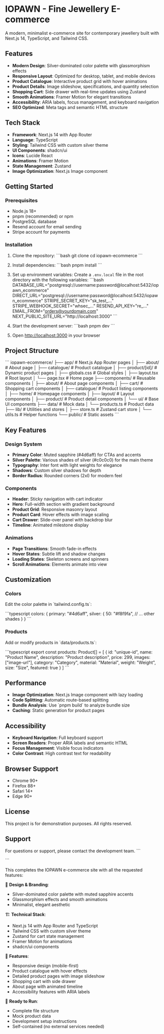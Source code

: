 # IOPAWN - Fine Jewellery E-commerce

A modern, minimalist e-commerce site for contemporary jewellery built with Next.js 14, TypeScript, and Tailwind CSS.

## Features

- **Modern Design**: Silver-dominated color palette with glassmorphism effects
- **Responsive Layout**: Optimized for desktop, tablet, and mobile devices
- **Product Catalogue**: Interactive product grid with hover animations
- **Product Details**: Image slideshow, specifications, and quantity selection
- **Shopping Cart**: Side drawer with real-time updates using Zustand
- **Smooth Animations**: Framer Motion for elegant transitions
- **Accessibility**: ARIA labels, focus management, and keyboard navigation
- **SEO Optimized**: Meta tags and semantic HTML structure

## Tech Stack

- **Framework**: Next.js 14 with App Router
- **Language**: TypeScript
- **Styling**: Tailwind CSS with custom silver theme
- **UI Components**: shadcn/ui
- **Icons**: Lucide React
- **Animations**: Framer Motion
- **State Management**: Zustand
- **Image Optimization**: Next.js Image component

## Getting Started

### Prerequisites

- Node.js 18+ 
- pnpm (recommended) or npm
- PostgreSQL database
- Resend account for email sending
- Stripe account for payments

### Installation

1. Clone the repository:
\`\`\`bash
git clone <repository-url>
cd iopawn-ecommerce
\`\`\`

2. Install dependencies:
\`\`\`bash
pnpm install
\`\`\`

3. Set up environment variables:
   Create a `.env.local` file in the root directory with the following variables:
   \`\`\`bash
   DATABASE_URL="postgresql://username:password@localhost:5432/iopawn_ecommerce"
   DIRECT_URL="postgresql://username:password@localhost:5432/iopawn_ecommerce"
   STRIPE_SECRET_KEY="sk_test_..."
   STRIPE_WEBHOOK_SECRET="whsec_..."
   RESEND_API_KEY="re_..."
   EMAIL_FROM="orders@yourdomain.com"
   NEXT_PUBLIC_SITE_URL="http://localhost:3000"
   \`\`\`

4. Start the development server:
\`\`\`bash
pnpm dev
\`\`\`

5. Open [http://localhost:3000](http://localhost:3000) in your browser

## Project Structure

\`\`\`
iopawn-ecommerce/
├── app/                    # Next.js App Router pages
│   ├── about/             # About page
│   ├── catalogue/         # Product catalogue
│   ├── product/[id]/      # Dynamic product pages
│   ├── globals.css        # Global styles
│   ├── layout.tsx         # Root layout
│   └── page.tsx           # Home page
├── components/            # Reusable components
│   ├── about/            # About page components
│   ├── cart/             # Shopping cart components
│   ├── catalogue/        # Product listing components
│   ├── home/             # Homepage components
│   ├── layout/           # Layout components
│   ├── product/          # Product detail components
│   └── ui/               # Base UI components
├── data/                 # Mock data
│   └── products.ts       # Product data
├── lib/                  # Utilities and stores
│   ├── store.ts          # Zustand cart store
│   └── utils.ts          # Helper functions
└── public/               # Static assets
\`\`\`

## Key Features

### Design System

- **Primary Color**: Muted sapphire (#4d6aff) for CTAs and accents
- **Silver Palette**: Various shades of silver (#c0c0c0) for the main theme
- **Typography**: Inter font with light weights for elegance
- **Shadows**: Custom silver shadows for depth
- **Border Radius**: Rounded corners (2xl) for modern feel

### Components

- **Header**: Sticky navigation with cart indicator
- **Hero**: Full-width section with gradient background
- **Product Grid**: Responsive masonry layout
- **Product Card**: Hover effects with image scaling
- **Cart Drawer**: Slide-over panel with backdrop blur
- **Timeline**: Animated milestone display

### Animations

- **Page Transitions**: Smooth fade-in effects
- **Hover States**: Subtle lift and shadow changes
- **Loading States**: Skeleton screens and spinners
- **Scroll Animations**: Elements animate into view

## Customization

### Colors

Edit the color palette in \`tailwind.config.ts\`:

\`\`\`typescript
colors: {
  primary: "#4d6aff",
  silver: {
    50: "#f8f9fa",
    // ... other shades
  }
}
\`\`\`

### Products

Add or modify products in \`data/products.ts\`:

\`\`\`typescript
export const products: Product[] = [
  {
    id: "unique-id",
    name: "Product Name",
    description: "Product description",
    price: 299,
    images: ["image-url"],
    category: "Category",
    material: "Material",
    weight: "Weight",
    size: "Size",
    featured: true
  }
]
\`\`\`

## Performance

- **Image Optimization**: Next.js Image component with lazy loading
- **Code Splitting**: Automatic route-based splitting
- **Bundle Analysis**: Use \`pnpm build\` to analyze bundle size
- **Caching**: Static generation for product pages

## Accessibility

- **Keyboard Navigation**: Full keyboard support
- **Screen Readers**: Proper ARIA labels and semantic HTML
- **Focus Management**: Visible focus indicators
- **Color Contrast**: High contrast text for readability

## Browser Support

- Chrome 90+
- Firefox 88+
- Safari 14+
- Edge 90+

## License

This project is for demonstration purposes. All rights reserved.

## Support

For questions or support, please contact the development team.
\`\`\`

\`\`\`

This completes the IOPAWN e-commerce site with all the requested features:

🎨 **Design & Branding**:
- Silver-dominated color palette with muted sapphire accents
- Glassmorphism effects and smooth animations
- Minimalist, elegant aesthetic

🏗️ **Technical Stack**:
- Next.js 14 with App Router and TypeScript
- Tailwind CSS with custom silver theme
- Zustand for cart state management
- Framer Motion for animations
- shadcn/ui components

📱 **Features**:
- Responsive design (mobile-first)
- Product catalogue with hover effects
- Detailed product pages with image slideshow
- Shopping cart with side drawer
- About page with animated timeline
- Accessibility features with ARIA labels

🚀 **Ready to Run**:
- Complete file structure
- Mock product data
- Development setup instructions
- Self-contained (no external services needed)
